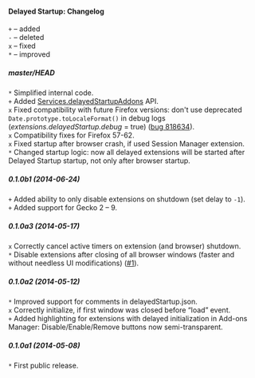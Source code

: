 ﻿#### Delayed Startup: Changelog

`+` – added<br>
`-` – deleted<br>
`x` – fixed<br>
`*` – improved<br>

##### master/HEAD
`*` Simplified internal code.<br>
`+` Added <a href="https://github.com/Infocatcher/Delayed_Startup#api">Services.delayedStartupAddons</a> API.<br>
`x` Fixed compatibility with future Firefox versions: don't use deprecated `Date.prototype.toLocaleFormat()` in debug logs (<em>extensions.delayedStartup.debug</em> = true) (<a href="https://bugzilla.mozilla.org/show_bug.cgi?id=818634">bug 818634</a>).<br>
`x` Compatibility fixes for Firefox 57-62.<br>
`x` Fixed startup after browser crash, if used Session Manager extension.<br>
`*` Changed startup logic: now all delayed extensions will be started after Delayed Startup startup, not only after browser startup.<br>

##### 0.1.0b1 (2014-06-24)
`+` Added ability to only disable extensions on shutdown (set delay to `-1`).<br>
`+` Added support for Gecko 2 – 9.<br>

##### 0.1.0a3 (2014-05-17)
`x` Correctly cancel active timers on extension (and browser) shutdown.<br>
`*` Disable extensions after closing of all browser windows (faster and without needless UI modifications) (<a href="https://github.com/Infocatcher/Delayed_Startup/issues/1">#1</a>).<br>

##### 0.1.0a2 (2014-05-12)
`*` Improved support for comments in delayedStartup.json.<br>
`x` Correctly initialize, if first window was closed before “load” event.<br>
`+` Added highlighting for extensions with delayed initialization in Add-ons Manager: Disable/Enable/Remove buttons now semi-transparent.<br>

##### 0.1.0a1 (2014-05-08)
`*` First public release.<br>